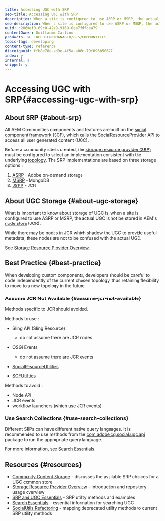 ```yaml
---
title: Accessing UGC with SRP
seo-title: Accessing UGC with SRP
description: When a site is configured to use ASRP or MSRP, the actual UGC is not be stored in AEM's node store (JCR)
seo-description: When a site is configured to use ASRP or MSRP, the actual UGC is not be stored in AEM's node store (JCR)
uuid: c2860ef0-69c0-42a9-9169-0ea7fdfcaa79
contentOwner: Guillaume Carlino
products: SG_EXPERIENCEMANAGER/6.5/COMMUNITIES
topic-tags: developing
content-type: reference
discoiquuid: ffb8e78e-ad9e-4f5a-a06c-79f096b50627
index: y
internal: n
snippet: y
---
```


# Accessing UGC with SRP{#accessing-ugc-with-srp}

## About SRP {#about-srp}

All AEM Communities components and features are built on the [social component framework (SCF)](/6-5/communities/using/scf.md), which calls the SocialResourceProvider API to access all user generated content (UGC).

Before a community site is created, the [storage resource provider (SRP)](../../../6-5/communities/using/working-with-srp.md) must be configured to select an implementation consistent with the underlying [topology](/6-5/communities/using/topologies.md). The SRP implementations are based on three storage options :

1. [ASRP](../../../6-5/communities/using/asrp.md) - Adobe on-demand storage
1. [MSRP](/6-5/communities/using/msrp.md) - MongoDB
1. [JSRP](/6-5/communities/using/jsrp.md) - JCR

## About UGC Storage {#about-ugc-storage}

What is important to know about storage of UGC is, when a site is configured to use ASRP or MSRP, the actual UGC is not be stored in AEM's [node store](../../../6-5/sites/deploying/using/data-store-config.md) (JCR).

While there may be nodes in JCR which shadow the UGC to provide useful metadata, these nodes are not to be confused with the actual UGC.

See [Storage Resource Provider Overview.](/6-5/communities/using/srp.md)

## Best Practice {#best-practice}

When developing custom components, developers should be careful to code independently of the current chosen topology, thus retaining flexibility to move to a new topology in the future.

### Assume JCR Not Available {#assume-jcr-not-available}

Methods specific to JCR should avoided.

Methods to use :

* Sling API (Sling Resource)

    * do not assume there are JCR nodes

* OSGi Events

    * do not assume there are JCR events

* [SocialResourceUtilities](/6-5/communities/using/socialutils.md#socialresourceutilities-package)
* [SCFUtilities](/6-5/communities/using/socialutils.md#scfutilities-package)

Methods to avoid :

* Node API
* JCR events
* workflow launchers (which use JCR events)

### Use Search Collections {#use-search-collections}

Different SRPs can have different native query languages. It is recommended to use methods from the [com.adobe.cq.social.ugc.api](/6-5/sites/developing/using/reference-materials/javadoc/com/adobe/cq/social/ugc/api/package-summary.md) package to run the appropriate query language.

For more information, see [Search Essentials](/6-5/communities/using/search-implementation.md).

## Resources {#resources}

* [Community Content Storage](../../../6-5/communities/using/working-with-srp.md) - discusses the available SRP choices for a UGC common store
* [Storage Resource Provider Overview](/6-5/communities/using/srp.md) - introduction and repository usage overview
* [SRP and UGC Essentials](/6-5/communities/using/srp-and-ugc.md) - SRP utility methods and examples
* [Search Essentials](/6-5/communities/using/search-implementation.md) - essential information for searching UGC
* [SocialUtils Refactoring](/6-5/communities/using/socialutils.md) - mapping deprecated utility methods to current SRP utility methods

